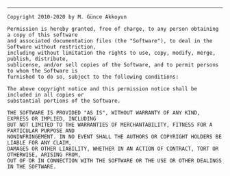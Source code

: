 



---

	Copyright 2010-2020 by M. Günce Akkoyun

	Permission is hereby granted, free of charge, to any person obtaining a copy of this software 
	and associated documentation files (the "Software"), to deal in the Software without restriction, 
	including without limitation the rights to use, copy, modify, merge, publish, distribute, 
	sublicense, and/or sell copies of the Software, and to permit persons to whom the Software is 
	furnished to do so, subject to the following conditions:

	The above copyright notice and this permission notice shall be included in all copies or 
	substantial portions of the Software.

	THE SOFTWARE IS PROVIDED "AS IS", WITHOUT WARRANTY OF ANY KIND, EXPRESS OR IMPLIED, INCLUDING 
	BUT NOT LIMITED TO THE WARRANTIES OF MERCHANTABILITY, FITNESS FOR A PARTICULAR PURPOSE AND 
	NONINFRINGEMENT. IN NO EVENT SHALL THE AUTHORS OR COPYRIGHT HOLDERS BE LIABLE FOR ANY CLAIM, 
	DAMAGES OR OTHER LIABILITY, WHETHER IN AN ACTION OF CONTRACT, TORT OR OTHERWISE, ARISING FROM, 
	OUT OF OR IN CONNECTION WITH THE SOFTWARE OR THE USE OR OTHER DEALINGS IN THE SOFTWARE.

